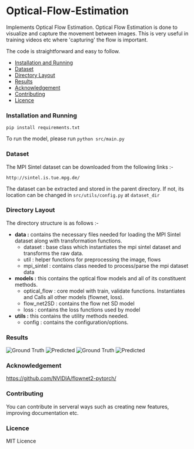 # Optical-Flow-Estimation

Implements Optical Flow Estimation.
Optical Flow Estimation is done to visualize and capture the movement between images.
This is very useful in training videos etc where 'capturing' the flow is important.

The code is straightforward and easy to follow.

<ul>
<li><a href="https://github.com/Sai-Venky/Optical-Flow-Estimation#installation-and-running">Installation and Running</a></li>
<li><a href="https://github.com/Sai-Venky/Optical-Flow-Estimation#dataset">Dataset</a></li>
<li><a href="https://github.com/Sai-Venky/Optical-Flow-Estimation#directory-layout">Directory Layout</a></li>
<li><a href="https://github.com/Sai-Venky/Optical-Flow-Estimation#results">Results</a></li>
<li><a href="https://github.com/Sai-Venky/Optical-Flow-Estimation#acknowledgement">Acknowledgement</a></li>
<li><a href="https://github.com/Sai-Venky/Optical-Flow-Estimation#contributing">Contributing</a></li>
<li><a href="https://github.com/Sai-Venky/Optical-Flow-Estimation#licence">Licence</a></li>
</ul>

### Installation and Running

```pip install requirements.txt```

To run the model, please run 
```python src/main.py```


### Dataset

The MPI Sintel dataset can be downloaded from the following links :-

`http://sintel.is.tue.mpg.de/`

The dataset can be extracted and stored in the parent directory. If not, its location can be changed in `src/utils/config.py` at `dataset_dir`

### Directory Layout

The directory structure is as follows :-

* **data :** contains the necessary files needed for loading the MPI Sintel dataset along with transformation functions.
  * dataset : base class which instantiates the mpi sintel dataset and transforms the raw data.
  * util : helper functions for preprocessing the image, flows
  * mpi_sintel : contains class needed to process/parse the mpi dataset data
* **models :** this contains the optical flow models and all of its constituent methods.
    * optical_flow : core model with train, validate functions. Instantiates and Calls all other models (flownet, loss).
    * flow_net2SD : contains the flow net SD model
    * loss : contains the loss functions used by model
* **utils :** this contains the utility methods needed.
    * config : contains the configuration/options.

 ### Results

![Ground Truth ](https://github.com/Sai-Venky/Optical-Flow-Estimation/blob/master/imgs/gt1.png)
![Predicted ](https://github.com/Sai-Venky/Optical-Flow-Estimation/blob/master/imgs/pred1.png)
![Ground Truth ](https://github.com/Sai-Venky/Optical-Flow-Estimation/blob/master/imgs/gt2.png)
![Predicted ](https://github.com/Sai-Venky/Optical-Flow-Estimation/blob/master/imgs/pred2.png)

 ### Acknowledgement

 https://github.com/NVIDIA/flownet2-pytorch/

 ### Contributing

 You can contribute in serveral ways such as creating new features, improving documentation etc.

 ### Licence

 MIT Licence
